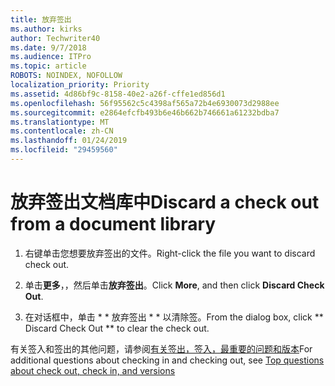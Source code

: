 ```yaml
---
title: 放弃签出
ms.author: kirks
author: Techwriter40
ms.date: 9/7/2018
ms.audience: ITPro
ms.topic: article
ROBOTS: NOINDEX, NOFOLLOW
localization_priority: Priority
ms.assetid: 4d86bf9c-8158-40e2-a26f-cffe1ed856d1
ms.openlocfilehash: 56f95562c5c4398af565a72b4e6930073d2988ee
ms.sourcegitcommit: e2864efcfb493b6e46b662b746661a61232bdba7
ms.translationtype: MT
ms.contentlocale: zh-CN
ms.lasthandoff: 01/24/2019
ms.locfileid: "29459560"
---
```

# <a name="discard-a-check-out-from-a-document-library"></a><span data-ttu-id="b7ddf-102">放弃签出文档库中</span><span class="sxs-lookup"><span data-stu-id="b7ddf-102">Discard a check out from a document library</span></span>

1. <span data-ttu-id="b7ddf-103">右键单击您想要放弃签出的文件。</span><span class="sxs-lookup"><span data-stu-id="b7ddf-103">Right-click the file you want to discard check out.</span></span>
    
2. <span data-ttu-id="b7ddf-104">单击**更多**，，然后单击**放弃签出**。</span><span class="sxs-lookup"><span data-stu-id="b7ddf-104">Click **More**, and then click **Discard Check Out**.</span></span> 
    
3. <span data-ttu-id="b7ddf-105">在对话框中，单击 \* \* 放弃签出 \* \* 以清除签。</span><span class="sxs-lookup"><span data-stu-id="b7ddf-105">From the dialog box, click \*\* Discard Check Out \*\* to clear the check out.</span></span> 
    
<span data-ttu-id="b7ddf-106">有关签入和签出的其他问题，请参阅[有关签出，签入，最重要的问题和版本](https://go.microsoft.com/fwlink/?linkid=2018786)</span><span class="sxs-lookup"><span data-stu-id="b7ddf-106">For additional questions about checking in and checking out, see [Top questions about check out, check in, and versions](https://go.microsoft.com/fwlink/?linkid=2018786)</span></span>
  

